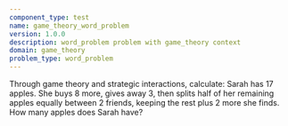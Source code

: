 ```yaml
---
component_type: test
name: game_theory_word_problem
version: 1.0.0
description: word_problem problem with game_theory context
domain: game_theory
problem_type: word_problem
---
```


Through game theory and strategic interactions, calculate: Sarah has 17 apples. She buys 8 more, gives away 3, then splits half of her remaining apples equally between 2 friends, keeping the rest plus 2 more she finds. How many apples does Sarah have?
